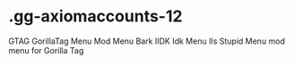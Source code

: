 # .gg-axiomaccounts-12
GTAG GorillaTag Menu Mod Menu Bark IIDK Idk Menu IIs Stupid Menu mod menu for Gorilla Tag
